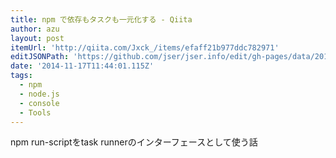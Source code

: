 ```yaml
---
title: npm で依存もタスクも一元化する - Qiita
author: azu
layout: post
itemUrl: 'http://qiita.com/Jxck_/items/efaff21b977ddc782971'
editJSONPath: 'https://github.com/jser/jser.info/edit/gh-pages/data/2014/11/index.json'
date: '2014-11-17T11:44:01.115Z'
tags:
  - npm
  - node.js
  - console
  - Tools
---
```

npm run-scriptをtask runnerのインターフェースとして使う話
